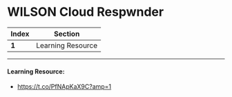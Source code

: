 # WILSON Cloud Respwnder

Index | Section
--- | ---
**1** | Learning Resource

___


#### Learning Resource: 

* https://t.co/PfNApKaX9C?amp=1